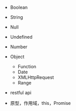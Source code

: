 - Boolean
- String
- Null
- Undefined
- Number

- Object
	- Function
	- Date
	- XMLHttpRequest
	- Range

- restful api
- 原型，作用域，this，Promise